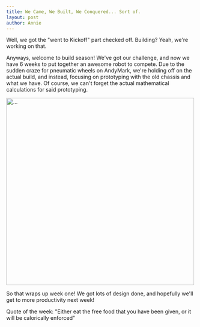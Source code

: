 ```yaml
---
title: We Came, We Built, We Conquered... Sort of.
layout: post
author: Annie
---
```


Well, we got the "went to Kickoff" part checked off. Building? Yeah, we're working on that. 

Anyways, welcome to build season! We've got our challenge, and now we have 6 weeks to put together an awesome robot to compete. Due to the sudden craze for pneumatic wheels on AndyMark, we're holding off on the actual build, and instead, focusing on prototyping with the old chassis and what we have. Of course, we can't forget the actual mathematical calculations for said prototyping. 

<img src="{{ site.url }}/assets/calculationfun.jpg" alt="..." class="center" style="height: 500px;">

So that wraps up week one! We got lots of design done, and hopefully we'll get to more productivity next week!

Quote of the week: "Either eat the free food that you have been given, or it will be calorically enforced"